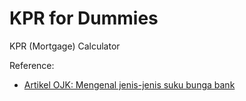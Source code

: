 # KPR for Dummies

KPR (Mortgage) Calculator

Reference:

- [Artikel OJK: Mengenal jenis-jenis suku bunga bank](https://sikapiuangmu.ojk.go.id/FrontEnd/CMS/Article/20649)
